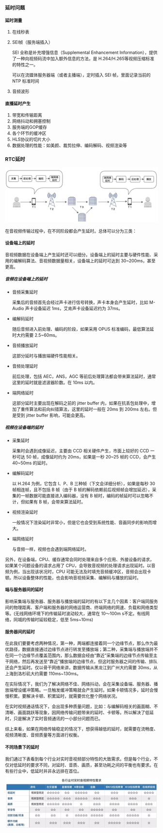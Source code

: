 ### 延时问题

#### 延时测量

1. 在线秒表

2. SEI帧（服务端插入）

   SEI 全称是补充增强信息（Supplemental Enhancement Information），提供了一种向视频码流中加入额外信息的方法，是 H.264/H.265等视频压缩标准的特性之一。

   可以在流媒体服务器端（或者主播端），定时插入 SEI 帧，里面记录当前的 NTP 标准时间

3. 音频波形

#### 直播延时产生

1. 带宽和传输距离
2. 网络抖动和拥塞控制
3. 服务端的GOP缓存
4. 各个环节的缓冲区
5. HLS协议的切片大小
6. 数据处理的性能：如美颜、裁剪拉伸、编码解码、视频渲染等



### RTC延时

![](./png/RTC中延时.jpg)

在音视频传输过程中，在不同阶段都会产生延时。总体可以分为三类：

#### 设备端上的延时

音视频数据在设备端上产生延时还可以细分。设备端上的延时主要与硬件性能、采用的编解码算法、音视频数据量相关，设备端上的延时可达到 30~200ms，甚至更高。

##### 音频在设备端上的延时

- 音频采集延时

  采集后的音频首先会经过声卡进行信号转换，声卡本身会产生延时，比如 M-Audio 声卡设备延迟 1ms，艾肯声卡设备延迟约为 37ms。

- 编解码延时

  随后音频进入前处理、编码的阶段，如果采用 OPUS 标准编码，最低算法延时大约需要 2.5~60ms。

- 音频播放延时

  这部分延时与播放端硬件性能相关。

- 音频处理延时

  前后处理，包括 AEC，ANS，AGC 等前后处理算法都会带来算法延时，通常这里的延时就是滤波器阶数。在 10ms 以内。

- 端网络延时

  这部分延时主要出现在解码之前的 jitter buffer 内，如果在抗丢包处理中，增加了重传算法和前向纠错算法，这里的延时一般在 20ms 到 200ms 左右。但是受到 jitter buffer 影响，可能会更高。

##### 视频在设备端的延时

- 采集延时

  采集时会遇到成像延迟，主要由 CCD 相关硬件产生，市面上较好的 CCD 一秒可达 50 帧，成像延时约为 20ms，如果是一秒 20~25 帧的 CCD，会产生 40~50ms 的延时。

- 编解码延时

  以 H.264 为例，它包含 I、P、B 三种帧（下文会详细分析），如果是每秒 30 帧相连帧，且不包括 B 帧（由于 B 帧的解码依赖前后视频帧会增加延迟），采集的一帧数据可能直接进入编码器，没有 B 帧时，编码的帧延时可以忽略不计，但如果有 B 帧，会带来算法延时。

- 视频渲染延时

  一般情况下渲染延时非常小，但是它也会受到系统性能、音画同步的影响而增大。

- 端网络延时

  与音频一样，视频也会遇到端网络延时。

另外，在设备端，CPU、缓存通常会同时处理来自多个应用、外接设备的请求，如果某个问题设备的请求占用了 CPU，会导致音视频的处理请求出现延时。以音频为例，当出现该状况时，CPU 可能无法及时填充音频缓冲区，音频会出现卡顿。所以设备整体的性能，也会影响音视频采集、编解码与播放的延时。



#### 端与服务器间的延时

影响采集端与服务器、服务器与播放端的延时的有以下主几个因素：客户端同服务间的物理距离、客户端和服务器的网络运营商、终端网络的网速、负载和网络类型等。(无线网络环境下的传输延时波动较大，通常在 10～100m s不定。有线网络，同城的传输时延较稳定，低至 5ms~10ms)

#### 服务器间的延时

在此我们要要考虑两种情况，第一种，两端都连接着同一个边缘节点，那么作为最优路径，数据直接通过边缘节点进行转发至播放端；第二种，采集端与播放端并不在同一个边缘节点覆盖范围内，那么数据会经由“靠近”采集端的边缘节点传输至主干网络，然后再发送至“靠近”播放端的边缘节点，但这时服务器之间的传输、排队还会产生延时。仅以骨干网络来讲，数据传输从黑龙江到广州大约需要 30ms，从上海到洛杉矶大约需要 110ms~130ms。

在实际情况下，我们为了解决网络不佳、网络抖动，会在采集设备端、服务器、播放端增设缓冲策略。一旦触发缓冲策略就会产生延时。如果卡顿情况多，延时会慢慢积累。要解决卡顿、积累延时，就需要优化整个网络状况。



在实时视频通话情况下，会出现多种质量问题，比如：与编解码相关的画面糊、不清晰、画面跳跃等现象，因网络传输问题带来的延时、卡顿等。所以解决了低延时，只是解决了实时音频通讯的一小部分问题而已。

综上来看，如果在网络传输稳定的情况下，想获得越低的延时，就需要在流畅度、视频清晰度、音频质量等方面进行权衡。

#### 不同场景下的延时

我们通过下表看到每个行业对实时音视频部分特性的大致需求。但是每个行业，不仅对低延时的要求不同，对延时、音质、画质，甚至功耗之间的平衡也有要求。在有些行业中，低延时并非永远排在首位。

![](./png/各行各业对实时音视频特性需求.jpg)